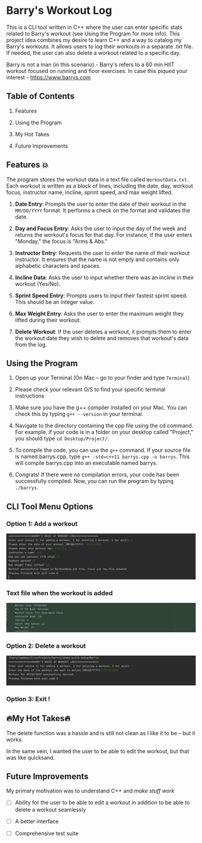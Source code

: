 # Barry's Workout Log

This is a CLI tool written in C++ where the user can enter specific stats related to Barry's workout (see Using the Program for more info). This project idea combines my desire to learn C++ and a way to catalog my Barry's workouts. It allows users to log their workouts in a separate .txt file. If needed, the user can also delete a workout related to a specific day.

Barry is not a man (in this scenario) - Barry's refers to a 60 min HIIT workout focused on running and floor exercises. In case this piqued your interest - https://www.barrys.com

## Table of Contents

1. Features

2. Using the Program

3. My Hot Takes

4. Future Improvements

## Features :boom:

The program stores the workout data in a text file called `WorkoutData.txt.` Each workout is written as a block of lines, including the date, day, workout focus, instructor name, incline, sprint speed, and max weight lifted.

1. **Date Entry**: Prompts the user to enter the date of their workout in the `MM/DD/YYYY` format. It performs a check on the format and validates the date.

2. **Day and Focus Entry**: Asks the user to input the day of the week and returns the workout's focus for that day. For instance, if the user enters "Monday," the focus is "Arms & Abs."

3. **Instructor Entry**: Requests the user to enter the name of their workout instructor. It ensures that the name is not empty and contains only alphabetic characters and spaces.

4. **Incline Data**: Asks the user to input whether there was an incline in their workout (Yes/No).

5. **Sprint Speed Entry**: Prompts users to input their fastest sprint speed. This should be an integer value.

6. **Max Weight Entry**: Asks the user to enter the maximum weight they lifted during their workout.

7. **Delete Workout**: If the user deletes a workout, it prompts them to enter the workout date they wish to delete and removes that workout's data from the log.

## Using the Program

1. Open up your Terminal (On Mac – go to your finder and type `Terminal`)

2. Please check your relevant O/S to find your specific terminal instructions

3. Make sure you have the g++ compiler installed on your Mac. You can check this by typing `g++ --version` in your terminal.

4. Navigate to the directory containing the cpp file using the cd command. For example, if your code is in a folder on your desktop called "Project," you should type `cd Desktop/Project/`.

5. To compile the code, you can use the `g++` command. If your source file is named barrys.cpp, type `g++ -std=c++11 barrys.cpp -o barrys`. This will compile barrys.cpp into an executable named barrys.

6. Congrats! If there were no compilation errors, your code has been successfully compiled. Now, you can run the program by typing `./barrys`.

## CLI Tool Menu Options

### Option 1:  Add a workout
![Model](readme_assets/Option_1.png)

### Text file when the workout is added
![Model](readme_assets/Textfile_Option_1.png)

### Option 2:  Delete a workout
![Model](readme_assets/Option_2.png)


### Option 3: Exit !

## 🔥My Hot Takes🔥

The delete function was a hassle and is still not clean as I like it to be – but it works.

In the same vein, I wanted the user to be able to edit the workout, but that was like quicksand.

## Future Improvements

My primary motivation was to understand  C++ and *make stuff work*

- [ ] Ability for the user to be able to edit a workout in addition to be able to delete a workout seamlessly
- [ ] A better interface
- [ ] Comprehensive test suite


